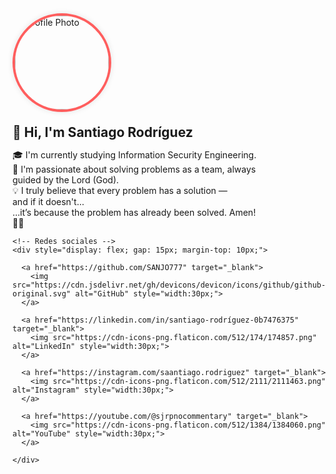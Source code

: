 <div style="display: flex; align-items: center; gap: 20px; flex-wrap: wrap; margin-bottom: 20px;">

  <!-- Imagen de perfil redonda estilo IG -->
  <img src="https://github.com/SANJO777.png" alt="Profile Photo" style="width: 150px; height: 150px; border-radius: 50%; border: 4px solid #ff5e5e; box-shadow: 0 0 10px rgba(0,0,0,0.1);">

  <!-- Bio -->
  <div>
    <h2 style="margin: 0;">👋 Hi, I'm Santiago Rodríguez</h2>
 <p style="max-width: 400px;">
  🎓 I'm currently studying Information Security Engineering.<br>
  🧠 I'm passionate about solving problems as a team, always guided by the Lord (God).<br>
  💡 I truly believe that every problem has a solution —<br>
  and if it doesn't…<br>
  …it’s because the problem has already been solved. Amen! 🙏🏻
</p>
    
    <!-- Redes sociales -->
    <div style="display: flex; gap: 15px; margin-top: 10px;">

      <a href="https://github.com/SANJO777" target="_blank">
        <img src="https://cdn.jsdelivr.net/gh/devicons/devicon/icons/github/github-original.svg" alt="GitHub" style="width:30px;">
      </a>

      <a href="https://linkedin.com/in/santiago-rodríguez-0b7476375" target="_blank">
        <img src="https://cdn-icons-png.flaticon.com/512/174/174857.png" alt="LinkedIn" style="width:30px;">
      </a>

      <a href="https://instagram.com/saantiago.rodriguez" target="_blank">
        <img src="https://cdn-icons-png.flaticon.com/512/2111/2111463.png" alt="Instagram" style="width:30px;">
      </a>

      <a href="https://youtube.com/@sjrpnocommentary" target="_blank">
        <img src="https://cdn-icons-png.flaticon.com/512/1384/1384060.png" alt="YouTube" style="width:30px;">
      </a>

    </div>
  </div>
</div>

